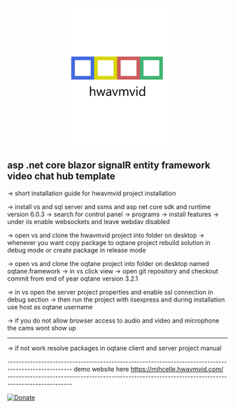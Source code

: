 ﻿<div align="center">
	<img src="https://github.com/boredgirl/hwavmvidtechnologies/blob/main/Server/wwwroot/Modules/Oqtane.ChatHubs/wasmchatlogo.png?raw=true" class="img-fluid" width="240" title="wasmchat">
</div>

## asp .net core blazor signalR entity framework video chat hub template

-> short installation guide for hwavmvid project installation

-> install vs and sql server and ssms and asp net core sdk and runtime version 6.0.3
-> search for control panel -> programs -> install features -> under iis enable websockets and leave webdav disabled

-> open vs and clone the hwavmvid project into folder on desktop
-> whenever you want copy package to oqtane project rebuild solution in debug mode or create package in release mode

-> open vs and clone the oqtane project into folder on desktop named oqtane.framework
-> in vs click view -> open git repository and checkout commit from end of year oqtane version 3.2.1

-> in vs open the server project properties and enable ssl connection in debug section
-> then run the project with iisexpress and during installation use host as oqtane username

-> if you do not allow browser access to audio and video and microphone the cams wont show up


-----------------------------------------------------------------------------------------------------
-> if not work resolve packages in oqtane client and server project manual

<PackageReference Include="Microsoft.AspNetCore.SignalR.Client" Version="6.0.3" />
<PackageReference Include="Microsoft.AspNetCore.SignalR.Client.Core" Version="6.0.3" />

<PackageReference Include="System.Composition" Version="7.0.0" />
<PackageReference Include="System.Composition.AttributedModel" Version="7.0.0" />
<PackageReference Include="System.Composition.TypedParts" Version="7.0.0" />
<PackageReference Include="System.Composition.Hosting" Version="7.0.0" />
<PackageReference Include="System.Composition.Runtime" Version="7.0.0" />
<PackageReference Include="System.Composition.Convention" Version="7.0.0" />

<PackageReference Include="System.Drawing.Common" Version="5.0.2" />
<PackageReference Include="Microsoft.CSharp" Version="4.7.0" />
<PackageReference Include="FFMpegCore" Version="4.7.0" />
<PackageReference Include="Instances" Version="1.6.1" />
-----------------------------------------------------------------------------------------------------
demo website here <a href="https://mihcelle.hwavmvid.com/" target="_blank">https://mihcelle.hwavmvid.com/</a>
-----------------------------------------------------------------------------------------------------


[![Donate](https://img.shields.io/badge/Donate-PayPal-green.svg)](https://www.paypal.com/donate/?hosted_button_id=SMWJYALAKFEWC)
